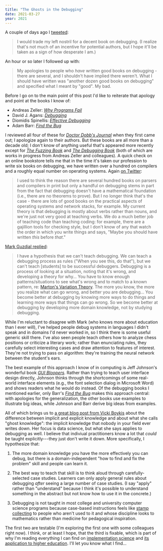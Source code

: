 ```yaml
---
title: "The Ghosts in the Debugging"
date: 2021-03-27
year: 2021
---
```


A couple of days ago I [tweeted](https://twitter.com/gvwilson/status/1375164960955850754):

> I would trade my left nostril for a decent book on debugging.
> (I realize that's not much of an incentive for potential authors, but I hope it'll be taken as a sign of how desperate I am.)

An hour or so later I followed up with:

> My apologies to people who *have* written good books on debugging - there are several, and I shouldn't have implied there weren't.
> What I should have written was "another dozen good books on debugging" and specified what I meant by "good". My bad.

Before I go on to the main point of this post
I'd like to reiterate that apology and point at the books I know of:

- Andreas Zeller: *[Why Programs Fail](https://isbndb.com/book/9780123745156)*
- David J. Agans: *[Debugging](https://isbndb.com/book/9780814474570)*
- Diomidis Spinellis: *[Effective Debugging](https://isbndb.com/book/9780134394886)*
- Adam Barr: *[Find the Bug](https://isbndb.com/book/9780321223913)*

I reviewed all four of these for *[Doctor Dobb's Journal](https://www.drdobbs.com/)* when they first came out;
I apologize again to their authors.
But these books are all more than a decade old;
I don't know of anything useful that's appeared more recently
except for *[The Fuzzing Book](https://www.fuzzingbook.org/)* and *[The Debugging Book](https://www.debuggingbook.org/)*
(both of which are works in progress from Andreas Zeller and colleagues).
A quick check on an online bookstore tells me that
in the time it's taken our profession to write six books on debugging,
we have written over a hundred on compilers
and a roughly equal number on operating systems.
Again [on Twitter](https://twitter.com/gvwilson/status/1375177406529613827):

> I used to think the reason there are several hundred books on parsers and compilers in print
> but only a handful on debugging stems in part from the fact that debugging doesn't have a mathematical foundation
> (i.e., there are no theorems to prove).
> But I no longer think that's the case - there are lots of good books on the practical aspects of operating systems and network stacks, for example.
> My current theory is that debugging is mostly about verbs rather than nouns, and we're just not very good at teaching verbs.
> We do a much better job of teaching code than teaching coding:
> for example, there are a gajillion tools for checking style,
> but I don't know of any that watch the order in which you write things and says,
> "Maybe you should have written *this* before *that*."

[Mark Guzdial replied](https://twitter.com/guzdial/status/1375221594457583616):

> I have a hypothesis that we can't teach debugging.
> We can teach a debugging process as rules ("When you see this, do that"), but we can't teach [students] to be successful debuggers.
> Debugging is a process of looking at a situation, noting that it's wrong, and developing a theory for why…
> You have to know enough patterns/situations to see what's wrong and to match to a known pattern,
> re: [Marton's Variation Theory](https://math4teaching.com/what-is-variation-theory-of-learning/).
> The more you know, the more you realize what can go wrong, and better you are debugging…
> You become better at debugging by knowing more ways to do things and learning more ways that things can go wrong.
> So we become better at debugging by developing more domain knowledge, not by studying debugging.

While I'm reluctant to disagree with Mark (who knows more about education than I ever will),
I've helped people debug systems in languages I didn't speak and in domains I'd never worked in,
so I think there is some useful generic skill there.
I've also seen people teach others how to analyze chess positions or criticize a literary work;
rather than enunciating rules,
they carefully select interesting cases and draw attention to features of interest.
They're not trying to pass on algorithm:
they're training the neural network between the student's ears.

The best example of this approach I know of in computing is Jeff Johnson's wonderful book
*[GUI Bloopers](https://isbndb.com/book/9780123706430)*.
Rather than trying to teach user interface design directly,
Johnson thinks through the shortcomings of some real-world interface elements
(e.g., the font selection dialog in Microsoft Word)
and shows readers what he would do instead.
Of the debugging books I mentioned earlier,
only Barr's *[Find the Bug](https://isbndb.com/book/9780321223913)* makes this approach central:
with apologies for the generalization,
the other books use examples to illustrate big ideas,
while Johnson and Barr derive big ideas from examples.

All of which brings us to [a great blog post from Vicki Boykis](https://veekaybee.github.io/2021/03/26/data-ghosts/)
about the difference between implicit and explicit knowledge
and about what she calls "ghost knowledge":
the implicit knowledge that nobody in your field ever writes down.
Her focus is data science,
but what she says applies to debugging as well.
I believe that indiviual practitioners know a lot that *could* be taught explicitly---they
just don't write it down.
More specifically, I hypothesize that:

1.  The more domain knowledge you have the more effectively you can debug,
    but there is a domain-independent "how to find and fix the problem" skill
    and people can learn it.

2.  The best way to teach that skill is to think aloud through carefully-selected case studies.
    Learners can only apply general rules about debugging
    *after* seeing a large number of case studies.
    (I say "apply" rather than "understand" because I think it's possible to understand something in the abstract
    but not know how to use it in the concrete.)

3.  Debugging is not taught in most college and university computer science programs
    because case-based instructions feels like [stamp collecting](https://www.goodreads.com/quotes/275894-all-science-is-either-physics-or-stamp-collecting)
    to people who aren't used to it
    and whose discipline looks to mathematics rather than medicine for pedagogical inspiration.

The first two are testable
(I'm exploring the first one with some colleagues right now).
I think, or at least I hope, that the third is fixable,
which is part of why I'm reading everything I can find on
[implementation science](https://www.ncbi.nlm.nih.gov/pmc/articles/PMC4573926/)
and [its application to higher education](https://www.ncbi.nlm.nih.gov/pmc/articles/PMC7644597/).
I'll let you know what I find…
